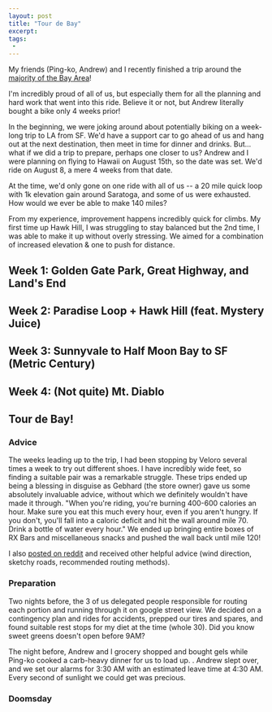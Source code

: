 ```yaml
---
layout: post
title: "Tour de Bay"
excerpt:
tags:
 -
---
```


My friends (Ping-ko, Andrew) and I recently finished a trip around the [majority of the Bay Area](https://www.strava.com/activities/3885564730)! 

I'm incredibly proud of all of us, but especially them for all the planning and hard work that went into this ride. Believe it or not, but Andrew
literally bought a bike only 4 weeks prior! 

In the beginning, we were joking around about potentially biking on a week-long trip to LA from SF. We'd have a support car to go ahead of us and hang out
at the next destination, then meet in time for dinner and drinks. But... what if we did a trip to prepare, perhaps one closer to us? Andrew and I were planning
on flying to Hawaii on August 15th, so the date was set. We'd ride on August 8, a mere 4 weeks from that date.

At the time, we'd only gone on one ride with all of us -- a 20 mile quick loop with 1k elevation gain around Saratoga, and some of us were exhausted. How
would we ever be able to make 140 miles? 

From my experience, improvement happens incredibly quick for climbs. My first time up Hawk Hill, I was struggling to stay balanced but the 2nd time, I was able to make it up
without overly stressing. We aimed for a combination of increased elevation & one to push for distance.

## Week 1: Golden Gate Park, Great Highway, and Land's End

## Week 2: Paradise Loop + Hawk Hill (feat. Mystery Juice)

## Week 3: Sunnyvale to Half Moon Bay to SF (Metric Century)

## Week 4: (Not quite) Mt. Diablo

## Tour de Bay!


### Advice
The weeks leading up to the trip, I had been stopping by Veloro several times a week to try out different shoes. I have incredibly wide feet, so finding a suitable pair
was a remarkable struggle. These trips ended up being a blessing in disguise as Gebhard (the store owner) gave us some absolutely invaluable advice, without which we 
definitely wouldn't have made it through. "When you're riding, you're burning 400-600 calories an hour. Make sure you eat this much every hour, even if you aren't hungry. If you don't,
you'll fall into a caloric deficit and hit the wall around mile 70. Drink a bottle of water every hour." We ended up bringing entire boxes of RX Bars and miscellaneous snacks and pushed the wall back until mile 120!

I also [posted on reddit](https://www.reddit.com/r/BAbike/comments/i4l5tl/ill_be_riding_around_from_south_bay_up_to_sf_the/) and received other helpful advice (wind direction, sketchy roads, recommended routing methods).

### Preparation

Two nights before, the 3 of us delegated people responsible for routing each portion and running through it on google street view. We decided on a contingency plan and rides for accidents, prepped our tires and spares, and found suitable rest stops for my diet at the time (whole 30). Did you know sweet greens doesn't open before 9AM?

The night before, Andrew and I grocery shopped and bought gels while Ping-ko cooked a carb-heavy dinner for us to load up. <pic>. Andrew slept over, and we set our alarms for 3:30 AM with an estimated leave
time at 4:30 AM. Every second of sunlight we could get was precious. 

### Doomsday
